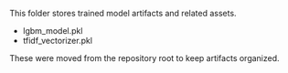 This folder stores trained model artifacts and related assets.

- lgbm_model.pkl
- tfidf_vectorizer.pkl

These were moved from the repository root to keep artifacts organized.
